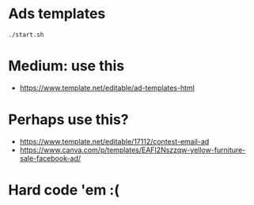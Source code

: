 # Ads templates
```
./start.sh
```

# Medium: use this
- https://www.template.net/editable/ad-templates-html


# Perhaps use this?
- https://www.template.net/editable/17112/contest-email-ad
- https://www.canva.com/p/templates/EAFI2Nszzqw-yellow-furniture-sale-facebook-ad/

# Hard code 'em :(

